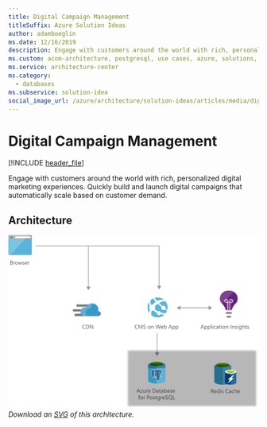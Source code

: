 ```yaml
---
title: Digital Campaign Management
titleSuffix: Azure Solution Ideas
author: adamboeglin
ms.date: 12/16/2019
description: Engage with customers around the world with rich, personalized digital marketing experiences. Quickly build and launch digital campaigns that automatically scale based on customer demand.
ms.custom: acom-architecture, postgresql, use cases, azure, solutions, web-apps, 'https://azure.microsoft.com/solutions/architecture/digital-marketing-using-azure-database-for-postgresql/'
ms.service: architecture-center
ms.category:
  - databases
ms.subservice: solution-idea
social_image_url: /azure/architecture/solution-ideas/articles/media/digital-marketing-using-azure-database-for-postgresql.png
---
```


# Digital Campaign Management

[!INCLUDE [header_file](../header.md)]

Engage with customers around the world with rich, personalized digital marketing experiences. Quickly build and launch digital campaigns that automatically scale based on customer demand.

## Architecture

![Architecture Diagram](../media/digital-marketing-using-azure-database-for-postgresql.png)
*Download an [SVG](../media/digital-marketing-using-azure-database-for-postgresql.svg) of this architecture.*
